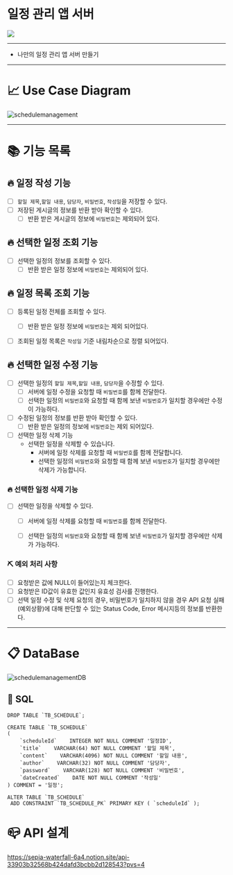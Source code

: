 # 일정 관리 앱 서버

![](https://img.shields.io/badge/내일배움캠프-Spring개인과제-white.svg)
  

---
+ 나만의 일정 관리 앱 서버 만들기
---  

# 📈 Use Case Diagram
![schedulemanagement](https://github.com/sonjh919/sonjh919.github.io/assets/109019081/4ded16cd-d891-4430-877c-bc6ce3c58d25)

---

# 📚 기능 목록
## 🔥 일정 작성 기능
- [ ] `할일 제목`,`할일 내용`, `담당자`, `비밀번호`, `작성일`을 저장할 수 있다.
- [ ] 저장된 게시글의 정보를 반환 받아 확인할 수 있다.
  - [ ] 반환 받은 게시글의 정보에 `비밀번호`는 제외되어 있다.

## 🔥 선택한 일정 조회 기능
- [ ] 선택한 일정의 정보를 조회할 수 있다.
  - [ ] 반환 받은 일정 정보에 `비밀번호`는 제외되어 있다.

## 🔥 일정 목록 조회 기능
- [ ] 등록된 일정 전체를 조회할 수 있다.
    - [ ] 반환 받은 일정 정보에 `비밀번호`는 제외 되어있다.
- [ ] 조회된 일정 목록은 `작성일` 기준 내림차순으로 정렬 되어있다.


## 🔥 선택한 일정 수정 기능
- [ ] 선택한 일정의 `할일 제목`,`할일 내용`, `담당자`을 수정할 수 있다.
  - [ ] 서버에 일정 수정을 요청할 때 `비밀번호`를 함께 전달한다.
  - [ ] 선택한 일정의 `비밀번호`와 요청할 때 함께 보낸 `비밀번호`가 일치할 경우에만 수정이 가능하다.
- [ ] 수정된 일정의 정보를 반환 받아 확인할 수 있다.
  - [ ] 반환 받은 일정의 정보에 `비밀번호`는 제외 되어있다.

- [ ]  선택한 일정 삭제 기능
    - 선택한 일정을 삭제할 수 있습니다.
        - 서버에 일정 삭제를 요청할 때 `비밀번호`를 함께 전달합니다.
        - 선택한 일정의 `비밀번호`와 요청할 때 함께 보낸 `비밀번호`가 일치할 경우에만 삭제가 가능합니다.

### 🔥 선택한 일정 삭제 기능
- [ ] 선택한 일정을 삭제할 수 있다.
  - [ ] 서버에 일정 삭제를 요청할 때 `비밀번호`를 함께 전달한다.
  - [ ] 선택한 일정의 `비밀번호`와 요청할 때 함께 보낸 `비밀번호`가 일치할 경우에만 삭제가 가능하다.


### ⛏ 예외 처리 사항
- [ ] 요청받은 값에 NULL이 들어있는지 체크한다.
- [ ] 요청받은 ID값이 유효한 값인지 유효성 검사를 진행한다.
- [ ] 선택 일정 수정 및 삭제 요청의 경우, 비밀번호가 일치하지 않을 경우 API 요청 실패(예외상황)에 대해 판단할 수 있는 Status Code, Error 메시지등의 정보를 반환한다.
---

# 📋 DataBase
![schedulemanagementDB](https://github.com/sonjh919/ScheduleManagement/assets/109019081/946c3535-77f3-4330-8ebf-f9eb7941641b)

## 🧾 SQL
```mysql
DROP TABLE `TB_SCHEDULE`;

CREATE TABLE `TB_SCHEDULE`
(
    `scheduleId`    INTEGER NOT NULL COMMENT '일정ID',
    `title`    VARCHAR(64) NOT NULL COMMENT '할일 제목',
    `content`    VARCHAR(4096) NOT NULL COMMENT '할일 내용',
    `author`    VARCHAR(32) NOT NULL COMMENT '담당자',
    `password`    VARCHAR(128) NOT NULL COMMENT '비밀번호',
    `dateCreated`    DATE NOT NULL COMMENT '작성일'
) COMMENT = '일정';

ALTER TABLE `TB_SCHEDULE`
 ADD CONSTRAINT `TB_SCHEDULE_PK` PRIMARY KEY ( `scheduleId` );
```
# 📪 API 설계
https://sepia-waterfall-6a4.notion.site/api-33903b32568b424dafd3bcbb2d128543?pvs=4